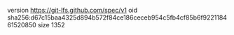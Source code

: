 version https://git-lfs.github.com/spec/v1
oid sha256:d67c15baa4325d894b572f84ce186ceceb954c5fb4cf85b6f922118461520850
size 1352
